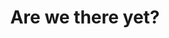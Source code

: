 ---
title: "Are we there yet?"
pullquote: "If I'm honest, it would be nice if this was all just over with now."
excerpt: "When does ‘the new normal’ become just ‘normal’? Are we already there, or are we still a long way to go? Alex Alexanderof investigates."
image: "/assets/images/stock-images/stock-image-10.png"
image-alt: "A photograph of sign on a wall that reads 'We will survive coronavirus'"
layout: post
---